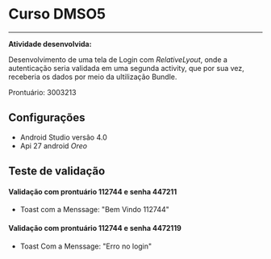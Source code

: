 # Curso DMSO5
_______________
**Atividade desenvolvida:** 


Desenvolvimento de uma tela de Login com *RelativeLyout*,
onde a autenticação seria validada em uma segunda activity, que por sua vez, receberia os dados
por meio da ultilização Bundle.

Prontuário: 3003213

## Configurações


* Android Studio versâo 4.0
* Api 27 android _Oreo_

## Teste de validação


#### Validação com prontuário 112744 e senha 447211

* Toast com a Menssage: "Bem Vindo 112744"

#### Validação com prontuário 112744 e senha 4472119
* Toast Com a Menssage: "Erro no login"
